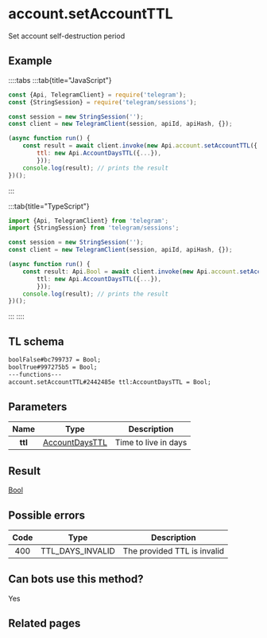 # account.setAccountTTL

Set account self-destruction period

## Example

::::tabs
:::tab{title="JavaScript"}

```js
const {Api, TelegramClient} = require('telegram');
const {StringSession} = require('telegram/sessions');

const session = new StringSession('');
const client = new TelegramClient(session, apiId, apiHash, {});

(async function run() {
    const result = await client.invoke(new Api.account.setAccountTTL({
		ttl: new Api.AccountDaysTTL({...}),
		}));
    console.log(result); // prints the result
})();
```

:::

:::tab{title="TypeScript"}

```ts
import {Api, TelegramClient} from 'telegram';
import {StringSession} from 'telegram/sessions';

const session = new StringSession('');
const client = new TelegramClient(session, apiId, apiHash, {});

(async function run() {
    const result: Api.Bool = await client.invoke(new Api.account.setAccountTTL({
		ttl: new Api.AccountDaysTTL({...}),
		}));
    console.log(result); // prints the result
})();
```

:::
::::

## TL schema

```txt
boolFalse#bc799737 = Bool;
boolTrue#997275b5 = Bool;
---functions---
account.setAccountTTL#2442485e ttl:AccountDaysTTL = Bool;
```

## Parameters

|  Name   | Type                                                            | Description          |
| :-----: | --------------------------------------------------------------- | -------------------- |
| **ttl** | [AccountDaysTTL](https://core.telegram.org/type/AccountDaysTTL) | Time to live in days |

## Result

[Bool](https://core.telegram.org/type/Bool)

## Possible errors

| Code | Type             | Description                 |
| :--: | ---------------- | --------------------------- |
| 400  | TTL_DAYS_INVALID | The provided TTL is invalid |

## Can bots use this method?

Yes

## Related pages
